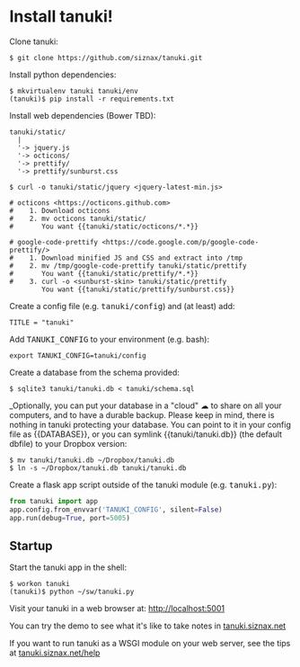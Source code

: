 Install tanuki!
================================================================

Clone tanuki:

```shell
$ git clone https://github.com/siznax/tanuki.git
```


Install python dependencies:

```shell
$ mkvirtualenv tanuki tanuki/env
(tanuki)$ pip install -r requirements.txt
```


Install web dependencies (Bower TBD):

    tanuki/static/
      |
      '-> jquery.js
      '-> octicons/
      '-> prettify/
      '-> prettify/sunburst.css

```shell
$ curl -o tanuki/static/jquery <jquery-latest-min.js>

# octicons <https://octicons.github.com>
#    1. Download octicons
#    2. mv octicons tanuki/static/
#       You want {{tanuki/static/octicons/*.*}}

# google-code-prettify <https://code.google.com/p/google-code-prettify/>
#    1. Download minified JS and CSS and extract into /tmp
#    2. mv /tmp/google-code-prettify tanuki/static/prettify
#       You want {{tanuki/static/prettify/*.*}}
#    3. curl -o <sunburst-skin> tanuki/static/prettify
        You want {{tanuki/static/prettify/sunburst.css}}
```


Create a config file (e.g. <tt>tanuki/config</tt>) and (at least) add:

```shell
TITLE = "tanuki"
```

Add <tt>TANUKI_CONFIG</tt> to your environment (e.g. bash):

```shell
export TANUKI_CONFIG=tanuki/config
```


Create a database from the schema provided:

```shell
$ sqlite3 tanuki/tanuki.db < tanuki/schema.sql
```


_Optionally, you can put your database in a "cloud" &#x2601; to share
on all your computers, and to have a durable backup. Please keep in
mind, there is nothing in tanuki protecting your database. You can
point to it in your config file as {{DATABASE}}, or you can symlink
{{tanuki/tanuki.db}} (the default dbfile) to your Dropbox version:

```shell
$ mv tanuki/tanuki.db ~/Dropbox/tanuki.db    
$ ln -s ~/Dropbox/tanuki.db tanuki/tanuki.db
```


Create a flask app script outside of the tanuki module
(e.g. <tt>tanuki.py</tt>): 

```python
from tanuki import app
app.config.from_envvar('TANUKI_CONFIG', silent=False)
app.run(debug=True, port=5005)
```


## Startup

Start the tanuki app in the shell:

```shell
$ workon tanuki
(tanuki)$ python ~/sw/tanuki.py
```

Visit your tanuki in a web browser at: <http://localhost:5001>

You can try the demo to see what it's like to take notes in
[tanuki.siznax.net](http://tanuki.siznax.net/)

If you want to run tanuki as a WSGI module on your web server, see the
tips at [tanuki.siznax.net/help](http://tanuki.siznax.net/help)
